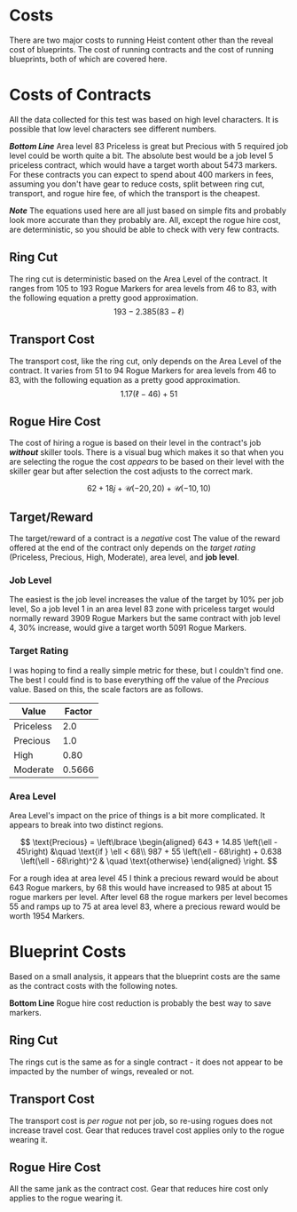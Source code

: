 # Costs

There are two major costs to running Heist content other than the reveal cost of blueprints.
The cost of running contracts and the cost of running blueprints, both of which are covered here.

# Costs of Contracts

All the data collected for this test was based on high level characters.
It is possible that low level characters see different numbers.

***Bottom Line*** Area level 83 Priceless is great but Precious with 5 required job level could be worth quite a bit. The absolute best would be a job level 5 priceless contract, which would have a target worth about 5473 markers. For these contracts you can expect to spend about 400 markers in fees, assuming you don't have gear to reduce costs, split between ring cut, transport, and rogue hire fee, of which the transport is the cheapest.

***Note*** The equations used here are all just based on simple fits and probably look more accurate than they probably are.
All, except the rogue hire cost, are deterministic, so you should be able to check with very few contracts.

## Ring Cut
The ring cut is deterministic based on the Area Level of the contract.
It ranges from 105 to 193 Rogue Markers for area levels from 46 to 83, with the following equation a pretty good approximation.
$$ 193 - 2.385 \left(83 - \ell\right) $$

## Transport Cost
The transport cost, like the ring cut, only depends on the Area Level of the contract.
It varies from 51 to 94 Rogue Markers for area levels from 46 to 83, with the following equation as a pretty good approximation.
$$ 1.17 \left(\ell - 46\right) + 51 $$

## Rogue Hire Cost

The cost of hiring a rogue is based on their level in the contract's job ***without*** skiller tools.
There is a visual bug which makes it so that when you are selecting the rogue the cost *appears* to be based on their level with the skiller gear but after selection the cost adjusts to the correct mark.

$$62 + 18 j + \mathcal{U}\left(-20,20\right) + \mathcal{U}{\left(-10,10\right)}$$

## Target/Reward
The target/reward of a contract is a *negative* cost
The value of the reward offered at the end of the contract only depends on the *target rating* (Priceless, Precious, High, Moderate), area level, and **job level**.

### Job Level
The easiest is the job level increases the value of the target by 10% per job level, So a job level 1 in an area level 83 zone with priceless target would normally reward 3909 Rogue Markers but the same contract with job level 4, 30% increase, would give a target worth 5091 Rogue Markers. 

### Target Rating
I was hoping to find a really simple metric for these, but I couldn't find one.
The best I could find is to base everything off the value of the *Precious* value.
Based on this, the scale factors are as follows.

| Value | Factor |
| --- | --- |
| Priceless | 2.0 |
| Precious | 1.0 |
| High | 0.80 |
| Moderate | 0.5666 |

### Area Level
Area Level's impact on the price of things is a bit more complicated.
It appears to break into two distinct regions.


$$ \text{Precious} = \left\lbrace \begin{aligned} 643 + 14.85 \left(\ell - 45\right) &\quad \text{if } \ell < 68\\ 987 + 55 \left(\ell - 68\right) + 0.638 \left(\ell - 68\right)^2 & \quad \text{otherwise} \end{aligned} \right. $$

For a rough idea at area level 45 I think a precious reward would be about 643 Rogue markers, by 68 this would have increased to 985 at about 15 rogue markers per level.
After level 68 the rogue markers per level becomes 55 and ramps up to 75 at area level 83, where a precious reward would be worth 1954 Markers.

# Blueprint Costs

Based on a small analysis, it appears that the blueprint costs are the same as the contract costs with the following notes.

**Bottom Line** Rogue hire cost reduction is probably the best way to save markers.

## Ring Cut
The rings cut is the same as for a single contract - it does not appear to be impacted by the number of wings, revealed or not.

## Transport Cost
The transport cost is *per rogue* not per job, so re-using rogues does not increase travel cost.
Gear that reduces travel cost applies only to the rogue wearing it.

## Rogue Hire Cost
All the same jank as the contract cost.
Gear that reduces hire cost only applies to the rogue wearing it.